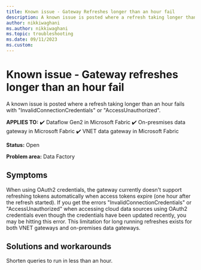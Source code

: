 ```yaml
---
title: Known issue - Gateway Refreshes longer than an hour fail
description: A known issue is posted where a refresh taking longer than an hour fails with  "InvalidConnectionCredentials" or "AccessUnauthorized".
author: nikkiwaghani
ms.author: nikkiwaghani
ms.topic: troubleshooting  
ms.date: 09/11/2023
ms.custom: 
---
```


# Known issue - Gateway refreshes longer than an hour fail

A known issue is posted where a refresh taking longer than an hour fails with  "InvalidConnectionCredentials" or "AccessUnauthorized".

**APPLIES TO:** 
✔️ Dataflow Gen2 in Microsoft Fabric
✔️ On-presmises data gateway in Microsoft Fabric
✔️ VNET data gateway in Microsoft Fabric

**Status:** Open

**Problem area:** Data Factory

## Symptoms

When using OAuth2 credentials, the gateway currently doesn't support refreshing tokens automatically when access tokens expire (one hour after the refresh started). If you get the errors "InvalidConnectionCredentials" or "AccessUnauthorized" when accessing cloud data sources using OAuth2 credentials even though the credentials have been updated recently, you may be hitting this error. This limitation for long running refreshes exists for both VNET gateways and on-premises data gateways.

## Solutions and workarounds

Shorten queries to run in less than an hour.